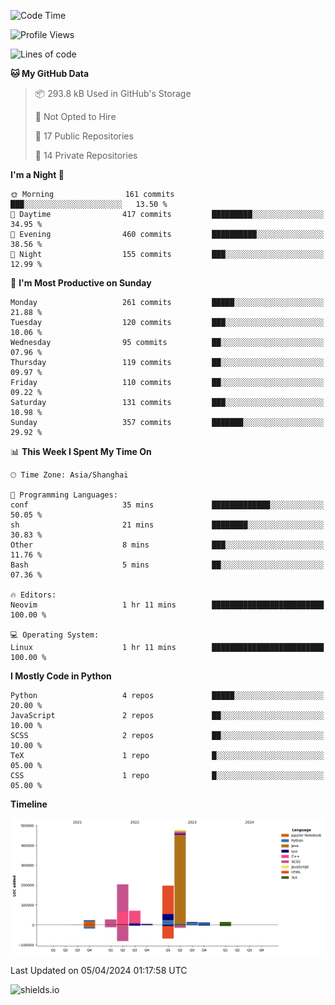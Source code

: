 <!--START_SECTION:waka-->
![Code Time](http://img.shields.io/badge/Code%20Time-396%20hrs%202%20mins-blue)

![Profile Views](http://img.shields.io/badge/Profile%20Views-0-blue)

![Lines of code](https://img.shields.io/badge/From%20Hello%20World%20I%27ve%20Written-1.1%20million%20lines%20of%20code-blue)

**🐱 My GitHub Data** 

> 📦 293.8 kB Used in GitHub's Storage 
 > 
> 🚫 Not Opted to Hire
 > 
> 📜 17 Public Repositories 
 > 
> 🔑 14 Private Repositories 
 > 
**I'm a Night 🦉** 

```text
🌞 Morning                161 commits         ███░░░░░░░░░░░░░░░░░░░░░░   13.50 % 
🌆 Daytime                417 commits         █████████░░░░░░░░░░░░░░░░   34.95 % 
🌃 Evening                460 commits         ██████████░░░░░░░░░░░░░░░   38.56 % 
🌙 Night                  155 commits         ███░░░░░░░░░░░░░░░░░░░░░░   12.99 % 
```
📅 **I'm Most Productive on Sunday** 

```text
Monday                   261 commits         █████░░░░░░░░░░░░░░░░░░░░   21.88 % 
Tuesday                  120 commits         ███░░░░░░░░░░░░░░░░░░░░░░   10.06 % 
Wednesday                95 commits          ██░░░░░░░░░░░░░░░░░░░░░░░   07.96 % 
Thursday                 119 commits         ██░░░░░░░░░░░░░░░░░░░░░░░   09.97 % 
Friday                   110 commits         ██░░░░░░░░░░░░░░░░░░░░░░░   09.22 % 
Saturday                 131 commits         ███░░░░░░░░░░░░░░░░░░░░░░   10.98 % 
Sunday                   357 commits         ███████░░░░░░░░░░░░░░░░░░   29.92 % 
```


📊 **This Week I Spent My Time On** 

```text
🕑︎ Time Zone: Asia/Shanghai

💬 Programming Languages: 
conf                     35 mins             █████████████░░░░░░░░░░░░   50.05 % 
sh                       21 mins             ████████░░░░░░░░░░░░░░░░░   30.83 % 
Other                    8 mins              ███░░░░░░░░░░░░░░░░░░░░░░   11.76 % 
Bash                     5 mins              ██░░░░░░░░░░░░░░░░░░░░░░░   07.36 % 

🔥 Editors: 
Neovim                   1 hr 11 mins        █████████████████████████   100.00 % 

💻 Operating System: 
Linux                    1 hr 11 mins        █████████████████████████   100.00 % 
```

**I Mostly Code in Python** 

```text
Python                   4 repos             █████░░░░░░░░░░░░░░░░░░░░   20.00 % 
JavaScript               2 repos             ██░░░░░░░░░░░░░░░░░░░░░░░   10.00 % 
SCSS                     2 repos             ██░░░░░░░░░░░░░░░░░░░░░░░   10.00 % 
TeX                      1 repo              █░░░░░░░░░░░░░░░░░░░░░░░░   05.00 % 
CSS                      1 repo              █░░░░░░░░░░░░░░░░░░░░░░░░   05.00 % 
```



**Timeline**

![Lines of Code chart](https://raw.githubusercontent.com/kopp4/kopp4/main/assets/bar_graph.png)


 Last Updated on 05/04/2024 01:17:58 UTC
<!--END_SECTION:waka-->
![shields.io](https://img.shields.io/github/commit-activity/w/kopp4/kopp4?color=g&label=abusing%20bot&style=flat-square)
